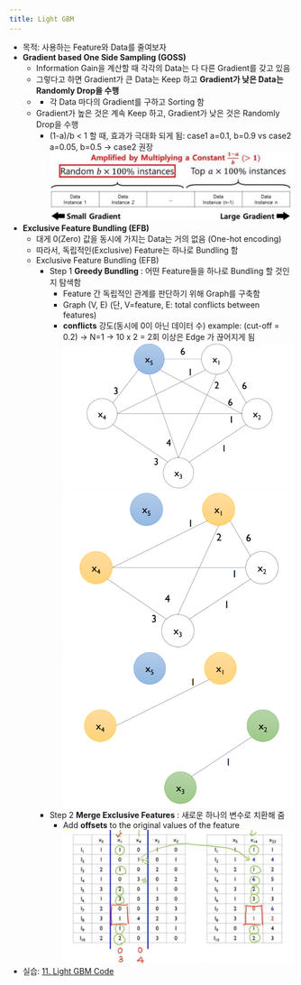```yaml
---
title: Light GBM
---
```


- 목적: 사용하는 Feature와 Data를 줄여보자 
- **Gradient based One Side Sampling (GOSS)** 
	- Information Gain을 계산할 때 각각의 Data는 다 다른 Gradient를 갖고 있음 
	- 그렇다고 하면 Gradient가 큰 Data는 Keep 하고 **Gradient가 낮은 Data는 Randomly Drop을 수행** 
	- - 각 Data 마다의 Gradient를 구하고 Sorting 함 
	- Gradient가 높은 것은 계속 Keep 하고, Gradient가 낮은 것은 Randomly Drop을 수행 
		- (1-a)/b < 1 할 때, 효과가 극대화 되게 됨: case1 a=0.1, b=0.9 vs case2 a=0.05, b=0.5 
			-> case2 권장
	![image](https://github.com/code7ssage/code7ssage.github.io/blob/master/assets/attached%20file/Pasted%20image%2020240108153832.png?raw=true)
- **Exclusive Feature Bundling (EFB)**
	- 대게 0(Zero) 값을 동시에 가지는 Data는 거의 없음 (One-hot encoding) 
	- 따라서, 독립적인(Exclusive) Feature는 하나로 Bundling 함
	- Exclusive Feature Bundling (EFB) 
		- Step 1 **Greedy Bundling** : 어떤 Feature들을 하나로 Bundling 할 것인지 탐색함 
			- Feature 간 독립적인 관계를 판단하기 위해 Graph를 구축함 
			- Graph (V, E) (단, V=feature, E: total conflicts between features)
			- **conflicts** 강도(동시에 0이 아닌 데이터 수)
				example: (cut-off = 0.2) → N=1 → 10 x 2 = 2회 이상은 Edge 가 끊어지게 됨
				![image](https://github.com/code7ssage/code7ssage.github.io/blob/master/assets/attached%20file/Pasted%20image%2020240108154352.png?raw=true)
				![image](https://github.com/code7ssage/code7ssage.github.io/blob/master/assets/attached%20file/Pasted%20image%2020240108154435.png?raw=true)
				![image](https://github.com/code7ssage/code7ssage.github.io/blob/master/assets/attached%20file/Pasted%20image%2020240108154532.png?raw=true)
		- Step 2 **Merge Exclusive Features** : 새로운 하나의 변수로 치환해 줌
			- Add **offsets** to the original values of the feature
				![image](https://github.com/code7ssage/code7ssage.github.io/blob/master/assets/attached%20file/Pasted%20image%2020240108154801.png?raw=true)
- 실습: [11. Light GBM Code](https://code7ssage.github.io/11.-Light-GBM-Code/)
